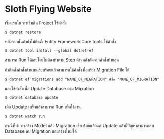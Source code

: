 # Sloth Flying Website

เริ่มแรกในการเริ่มต้น Project ใช้คำสั่ง
```console
$ dotnet restore
```

หลังจากนั้นถ้ายังไม่ติดตั้ง Entity Framework Core tools ใช้คำสั่ง
```shell
$ dotnet tool install --global dotnet-ef
```

สามารถ Run ได้เลยโดยไม่ต้องทำตาม Step ด้านหลังถัดจากคำสั่งท้ายสุด

ถ้าติดตั้งคำสั่งด้านบนเรียบร้อยแล้วสามารถใช้คำสั่งเพื่อสร้าง Migration File ได้
```shell
$ dotnet ef migrations add "NAME_OF_MIGRATION" #ชื่อ "NAME_OF_MIGRATION"
```

และใช้คำสั่งเพื่อ Update Database ตาม Migration
```shell
$ dotnet database update
```

เมื่อ Update เสร็จแล้วสามารถ Run เพื่อใช้งาน
```shell
$ dotnet watch run
```

กรณีที่ทำการสร้าง Model แล้ว Migration เรียบร้อยแล้วแต่ Update แล้วมีปัญหาสามารถลบ Database ลบ Migration และสร้างใหม่ได้
